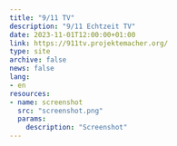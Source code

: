 ```yaml
---
title: "9/11 TV"
description: "9/11 Echtzeit TV"
date: 2023-11-01T12:00:00+01:00
link: https://911tv.projektemacher.org/
type: site
archive: false
news: false
lang:
- en
resources:
- name: screenshot
  src: "screenshot.png"
  params:
    description: "Screenshot"
---
```


